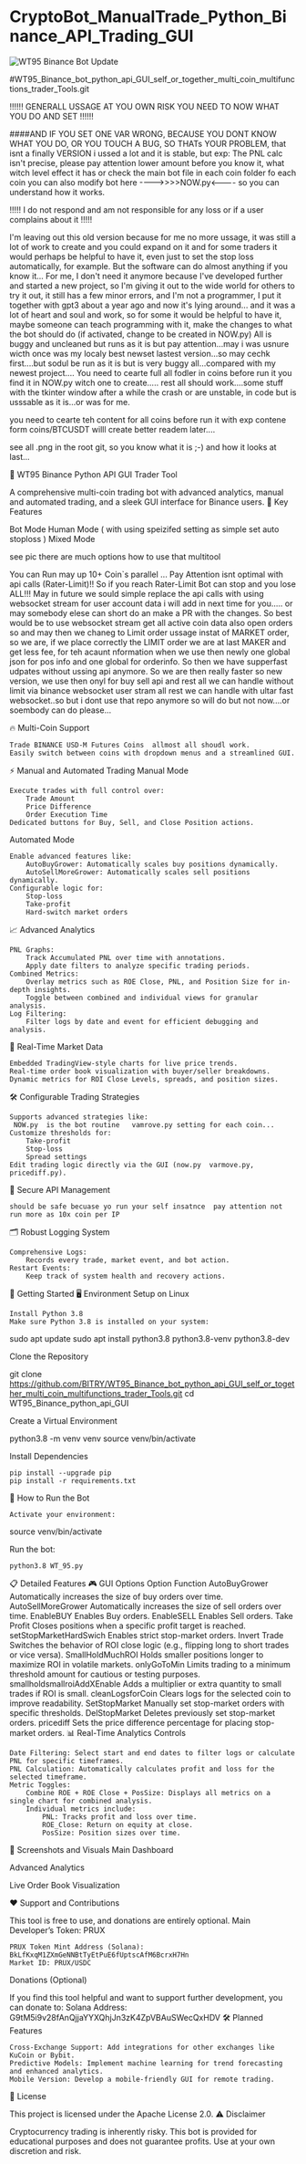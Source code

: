 # CryptoBot_ManualTrade_Python_Binance_API_Trading_GUI

![WT95 Binance Bot Update](wtupdate.png "WT95 Binance Bot Update")


#WT95_Binance_bot_python_api_GUI_self_or_together_multi_coin_multifunctions_trader_Tools.git


!!!!!! GENERALL USSAGE AT YOU OWN RISK YOU NEED TO NOW WHAT YOU DO AND SET !!!!!!

####AND IF YOU SET ONE VAR WRONG, BECAUSE YOU DONT KNOW WHAT YOU DO, OR YOU TOUCH A BUG,  SO THATs YOUR PROBLEM, that isnt a finally VERSION i ussed a lot and it is stable,  but exp: The PNL calc isn't precise, please pay attention lower amount before you know it, what witch level effect it has or check the main bot file in each coin folder fo each coin you can also modify bot here ---->>>>NOW.py<---- so you can understand how it works. 

!!!!! I do not respond and am not responsible for any loss or if a user complains about it !!!!!

I'm leaving out this old version because for me no more ussage, it was still a lot of work to create and you could expand on it and for some traders it would perhaps be helpful to have it, even just to set the stop loss automatically, for example. But the software can do almost anything if you know it... For me, I don't need it anymore because I've developed further and started a new project, so I'm giving it out to the wide world for others to try it out, it still has a few minor errors, and I'm not a programmer, I put it together with gpt3 about a year ago and now it's lying around... and it was a lot of heart and soul and work, so for some it would be helpful to have it, maybe someone can teach programming with it, make the changes to what the bot should do (if activated, change to be created in NOW.py)
All is buggy and uncleaned but runs as it is but pay attention...may i was usnure wicth once was my localy best newset lastest version...so may cechk first....but sodul be run as it is but is very buggy  all...compared with my newest project....
You need to cearte full all fodler in coins  before run it you find it in NOW.py witch one to create.....  rest all should  work....some stuff with the tkinter window after a while the crash or are unstable, in code but is usssable as it is...or was for me.


you need to cearte teh content for all coins before run it with exp contene form coins/BTCUSDT     willl create better readem later....

see all .png in the root git, so you know what it is ;-) and how it looks at last...

🚀 WT95 Binance Python API GUI Trader Tool

A comprehensive multi-coin trading bot with advanced analytics, manual and automated trading, and a sleek GUI interface for Binance users.
🌟 Key Features

Bot Mode 
Human Mode  ( with using speizifed setting as simple set auto stoploss )
Mixed Mode 

see pic there are much options how to use that multitool 

You can Run may up 10+ Coin`s parallel ... Pay Attention isnt optimal with api calls (Rater-Limit)!!
So if you reach Rater-Limit Bot can stop and you lose ALL!!! 
May in future we sould simple replace the api calls with using websocket stream for user account data i will add in next time for you..... or may somebody elese can short do an make a PR  with the changes.
So best would be to use websocket stream  get all active coin data also open orders so and may then we chaneg to Limit order ussage instat of MARKET order, so we are, if we place correctly the LIMIT order we are at last MAKER and get less fee, for teh acaunt nformation when we use then newly one global json for pos info and one global for orderinfo. So then we have supperfast udpates without ussing api anymore. So we are then really faster so new version, we use then onyl for buy sell api and rest all we can handle without limit via binance websocket user stram all rest we can handle with ultar fast websocket..so but i dont use that repo anymore so will do but not now....or soembody can do please...


🔥 Multi-Coin Support

    Trade BINANCE USD-M Futures Coins  allmost all shoudl work. 
    Easily switch between coins with dropdown menus and a streamlined GUI.

⚡ Manual and Automated Trading
Manual Mode

    Execute trades with full control over:
        Trade Amount
        Price Difference
        Order Execution Time
    Dedicated buttons for Buy, Sell, and Close Position actions.

Automated Mode

    Enable advanced features like:
        AutoBuyGrower: Automatically scales buy positions dynamically.
        AutoSellMoreGrower: Automatically scales sell positions dynamically.
    Configurable logic for:
        Stop-loss
        Take-profit
        Hard-switch market orders

📈 Advanced Analytics

    PNL Graphs:
        Track Accumulated PNL over time with annotations.
        Apply date filters to analyze specific trading periods.
    Combined Metrics:
        Overlay metrics such as ROE Close, PNL, and Position Size for in-depth insights.
        Toggle between combined and individual views for granular analysis.
    Log Filtering:
        Filter logs by date and event for efficient debugging and analysis.

🎯 Real-Time Market Data

    Embedded TradingView-style charts for live price trends.
    Real-time order book visualization with buyer/seller breakdowns.
    Dynamic metrics for ROI Close Levels, spreads, and position sizes.

🛠️ Configurable Trading Strategies

    Supports advanced strategies like:
     NOW.py  is the bot routine   vamrove.py setting for each coin...
    Customize thresholds for:
        Take-profit
        Stop-loss
        Spread settings
    Edit trading logic directly via the GUI (now.py  varmove.py, pricediff.py).

🔐 Secure API Management

    should be safe becuase yo run your self insatnce  pay attention not run more as 10x coin per IP

🗂️ Robust Logging System

    Comprehensive Logs:
        Records every trade, market event, and bot action.
    Restart Events:
        Keep track of system health and recovery actions.

🚀 Getting Started
🖥️ Environment Setup on Linux

    Install Python 3.8
    Make sure Python 3.8 is installed on your system:

sudo apt update
sudo apt install python3.8 python3.8-venv python3.8-dev

Clone the Repository

git clone https://github.com/BITRY/WT95_Binance_bot_python_api_GUI_self_or_together_multi_coin_multifunctions_trader_Tools.git
cd WT95_Binance_python_api_GUI

Create a Virtual Environment

python3.8 -m venv venv
source venv/bin/activate

Install Dependencies

    pip install --upgrade pip
    pip install -r requirements.txt

🏁 How to Run the Bot

    Activate your environment:

source venv/bin/activate

Run the bot:

    python3.8 WT_95.py

📋 Detailed Features
🎮 GUI Options
Option	Function
AutoBuyGrower	Automatically increases the size of buy orders over time.
AutoSellMoreGrower	Automatically increases the size of sell orders over time.
EnableBUY	Enables Buy orders.
EnableSELL	Enables Sell orders.
Take Profit	Closes positions when a specific profit target is reached.
setStopMarketHardSwich	Enables strict stop-market orders.
Invert Trade	Switches the behavior of ROI close logic (e.g., flipping long to short trades or vice versa).
SmallHoldMuchROI	Holds smaller positions longer to maximize ROI in volatile markets.
onlyGoToMin	Limits trading to a minimum threshold amount for cautious or testing purposes.
smallholdsmallroiAddXEnable	Adds a multiplier or extra quantity to small trades if ROI is small.
cleanLogsforCoin	Clears logs for the selected coin to improve readability.
SetStopMarket	Manually set stop-market orders with specific thresholds.
DelStopMarket	Deletes previously set stop-market orders.
pricediff	Sets the price difference percentage for placing stop-market orders.
📊 Real-Time Analytics Controls

    Date Filtering: Select start and end dates to filter logs or calculate PNL for specific timeframes.
    PNL Calculation: Automatically calculates profit and loss for the selected timeframe.
    Metric Toggles:
        Combine ROE + ROE Close + PosSize: Displays all metrics on a single chart for combined analysis.
        Individual metrics include:
            PNL: Tracks profit and loss over time.
            ROE_Close: Return on equity at close.
            PosSize: Position sizes over time.

🎥 Screenshots and Visuals
Main Dashboard

Advanced Analytics

Live Order Book Visualization





❤️ Support and Contributions

This tool is free to use, and donations are entirely optional.
Main Developer’s Token: PRUX

    PRUX Token Mint Address (Solana):
    BkLfKxqM1ZXmGeNNBtTyEtPuE6fUptscAfM6BcrxH7Hn
    Market ID: PRUX/USDC

Donations (Optional)

If you find this tool helpful and want to support further development, you can donate to:
Solana Address:
G9tM5i9v28fAnQjjaYYXQhjJn3zK4ZpVBAuSWecQxHDV
🛠️ Planned Features

    Cross-Exchange Support: Add integrations for other exchanges like KuCoin or Bybit.
    Predictive Models: Implement machine learning for trend forecasting and enhanced analytics.
    Mobile Version: Develop a mobile-friendly GUI for remote trading.

📜 License

This project is licensed under the Apache License 2.0.
⚠️ Disclaimer

Cryptocurrency trading is inherently risky. This bot is provided for educational purposes and does not guarantee profits. Use at your own discretion and risk.
